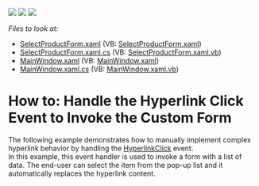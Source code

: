<!-- default badges list -->
![](https://img.shields.io/endpoint?url=https://codecentral.devexpress.com/api/v1/VersionRange/128607742/20.1.2%2B)
[![](https://img.shields.io/badge/Open_in_DevExpress_Support_Center-FF7200?style=flat-square&logo=DevExpress&logoColor=white)](https://supportcenter.devexpress.com/ticket/details/T488029)
[![](https://img.shields.io/badge/📖_How_to_use_DevExpress_Examples-e9f6fc?style=flat-square)](https://docs.devexpress.com/GeneralInformation/403183)
<!-- default badges end -->
<!-- default file list -->
*Files to look at*:

* [SelectProductForm.xaml](./CS/DXRichEditHyperlinkHandling/Forms/SelectProductForm.xaml) (VB: [SelectProductForm.xaml](./VB/DXRichEditHyperlinkHandling/Forms/SelectProductForm.xaml))
* [SelectProductForm.xaml.cs](./CS/DXRichEditHyperlinkHandling/Forms/SelectProductForm.xaml.cs) (VB: [SelectProductForm.xaml.vb](./VB/DXRichEditHyperlinkHandling/Forms/SelectProductForm.xaml.vb))
* [MainWindow.xaml](./CS/DXRichEditHyperlinkHandling/MainWindow.xaml) (VB: [MainWindow.xaml](./VB/DXRichEditHyperlinkHandling/MainWindow.xaml))
* [MainWindow.xaml.cs](./CS/DXRichEditHyperlinkHandling/MainWindow.xaml.cs) (VB: [MainWindow.xaml.vb](./VB/DXRichEditHyperlinkHandling/MainWindow.xaml.vb))
<!-- default file list end -->
# How to: Handle the Hyperlink Click Event to Invoke the Custom Form


The following example demonstrates how to manually implement complex hyperlink behavior by handling the <a href="https://documentation.devexpress.com/#WindowsForms/DevExpressXtraRichEditRichEditControl_HyperlinkClicktopic">HyperlinkClick</a> event. <br>In this example, this event handler is used to invoke a form with a list of data. The end-user can select the item from the pop-up list and it automatically replaces the hyperlink content.

<br/>


